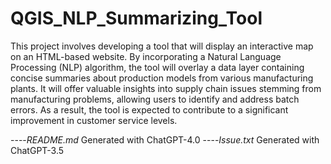 # QGIS_NLP_Summarizing_Tool

This project involves developing a tool that will display an interactive map on an HTML-based website. By incorporating a Natural Language Processing (NLP) algorithm, the tool will overlay a data layer containing concise summaries about production models from various manufacturing plants. It will offer valuable insights into supply chain issues stemming from manufacturing problems, allowing users to identify and address batch errors. As a result, the tool is expected to contribute to a significant improvement in customer service levels.

----*README.md* Generated with ChatGPT-4.0
----*Issue.txt* Generated with ChatGPT-3.5

